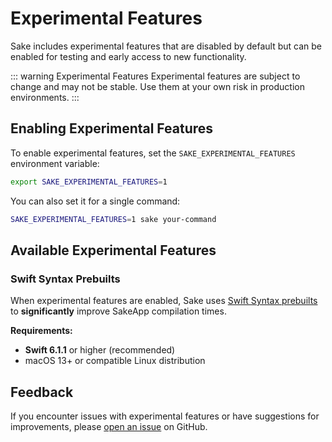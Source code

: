 # Experimental Features

Sake includes experimental features that are disabled by default but can be enabled for testing and early access to new functionality.

::: warning Experimental Features
Experimental features are subject to change and may not be stable. Use them at your own risk in production environments.
:::

## Enabling Experimental Features

To enable experimental features, set the `SAKE_EXPERIMENTAL_FEATURES` environment variable:

```bash
export SAKE_EXPERIMENTAL_FEATURES=1
```

You can also set it for a single command:

```bash
SAKE_EXPERIMENTAL_FEATURES=1 sake your-command
```

## Available Experimental Features

### Swift Syntax Prebuilts

When experimental features are enabled, Sake uses [Swift Syntax prebuilts](https://forums.swift.org/t/preview-swift-syntax-prebuilts-for-macros/80202) to **significantly** improve SakeApp compilation times.

**Requirements:**
- **Swift 6.1.1** or higher (recommended)
- macOS 13+ or compatible Linux distribution

## Feedback

If you encounter issues with experimental features or have suggestions for improvements, please [open an issue](https://github.com/kattouf/Sake/issues) on GitHub.
